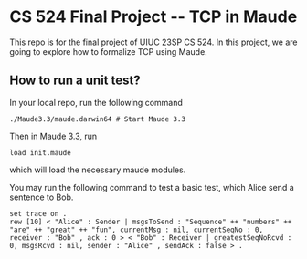 # CS 524 Final Project -- TCP in Maude

This repo is for the final project of UIUC 23SP CS 524. In this project, we are going to explore how to formalize TCP using Maude.

## How to run a unit test?

In your local repo, run the following command
```
./Maude3.3/maude.darwin64 # Start Maude 3.3
```

Then in Maude 3.3, run
```
load init.maude
```
which will load the necessary maude modules.

You may run the following command to test a basic test, which Alice send a sentence to Bob.
```
set trace on .
rew [10] < "Alice" : Sender | msgsToSend : "Sequence" ++ "numbers" ++ "are" ++ "great" ++ "fun", currentMsg : nil, currentSeqNo : 0, receiver : "Bob" , ack : 0 > < "Bob" : Receiver | greatestSeqNoRcvd : 0, msgsRcvd : nil, sender : "Alice" , sendAck : false > .
```
